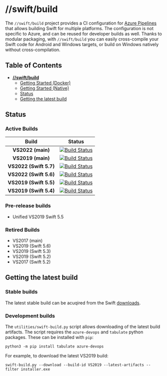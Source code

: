 # **//swift/build**

The `//swift/build` project provides a CI configuration for [Azure 
Pipelines](https://azure.microsoft.com/en-us/services/devops/pipelines/) that allows 
building Swift for multiple platforms. The configuration is not specific to Azure, 
and can be reused for developer builds as well. Thanks to modular packaging, with 
`//swift/build` you can easily cross-compile your Swift code for Android and Windows 
targets, or build on Windows natively without cross-compilation.

## Table of Contents

- [**//swift/build**](#--swift-build---)
  * [Getting Started (Docker)](docs/GettingStartedDocker.md)
  * [Getting Started (Native)](docs/GettingStartedWindows.md)
  * [Status](#status)
  * [Getting the latest build](#Getting-the-latest-build)

## Status

### Active Builds

| Build | Status |
| :-: | --- |
| **VS2022 (main)** | [![Build Status](https://dev.azure.com/compnerd/swift-build/_apis/build/status/VS2022?repoName=compnerd%2Fswift-build&branchName=master)](https://dev.azure.com/compnerd/swift-build/_build/latest?definitionId=65&repoName=compnerd%2Fswift-build&branchName=master) |
| **VS2019 (main)** | [![Build Status](https://dev.azure.com/compnerd/swift-build/_apis/build/status/VS2019?repoName=compnerd%2Fswift-build&branchName=master)](https://dev.azure.com/compnerd/swift-build/_build/latest?definitionId=7&repoName=compnerd%2Fswift-build&branchName=master) |
| **VS2022 (Swift 5.7)** | [![Build Status](https://dev.azure.com/compnerd/swift-build/_apis/build/status/VS2022%20Swift%205.7?repoName=compnerd%2Fswift-build&branchName=master)](https://dev.azure.com/compnerd/swift-build/_build/latest?definitionId=68&repoName=compnerd%2Fswift-build&branchName=master) |
| **VS2022 (Swift 5.6)** | [![Build Status](https://dev.azure.com/compnerd/swift-build/_apis/build/status/VS2022%20Swift%205.6?repoName=compnerd%2Fswift-build&branchName=master)](https://dev.azure.com/compnerd/swift-build/_build/latest?definitionId=66&repoName=compnerd%2Fswift-build&branchName=master) |
| **VS2019 (Swift 5.5)** | [![Build Status](https://dev.azure.com/compnerd/swift-build/_apis/build/status/VS2019%205.5?repoName=compnerd%2Fswift-build&branchName=master)](https://dev.azure.com/compnerd/swift-build/_build/latest?definitionId=61&repoName=compnerd%2Fswift-build&branchName=master) |
| **VS2019 (Swift 5.4)** | [![Build Status](https://dev.azure.com/compnerd/swift-build/_apis/build/status/VS2019%205.4?repoName=compnerd%2Fswift-build&branchName=master)](https://dev.azure.com/compnerd/swift-build/_build/latest?definitionId=59&repoName=compnerd%2Fswift-build&branchName=master) |

### Pre-release builds

- Unified VS2019 Swift 5.5

### Retired Builds

- VS2017 (main)
- VS2019 (Swift 5.6)
- VS2019 (Swift 5.3)
- VS2019 (Swift 5.2)
- VS2017 (Swift 5.2)

## Getting the latest build

### Stable builds
The latest stable build can be acuqired from the Swift [downloads](https://download.swift.org).

### Development builds
The `utilities/swift-build.py` script allows downloading of the latest build artifacts. The script requires the `azure-devops` and `tabulate` python packages. These can be installed with `pip`:
```
python3 -m pip install tabulate azure-devops
```

For example, to download the latest VS2019 build:
```
swift-build.py --download --build-id VS2019 --latest-artifacts --filter installer.exe
```
